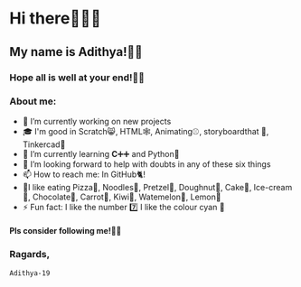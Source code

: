 # Hi there🙋🏻‍♂️
## My name is Adithya!👦🏻
### Hope all is well at your end!🤞🏻
### About me:
- 🔭 I’m currently working on new projects
- 🎓 I'm  good in Scratch😸, HTML🕸️, Animating⚾, storyboardthat 💬, Tinkercad🔌
- 🌱 I’m currently learning **C**➕➕ and Python🐍
- 🤔 I’m looking forward to help with doubts in any of these six things 
- 📫 How to reach me: In GitHub🐈!
- 🥣I like eating Pizza🍕, Noodles🍜, Pretzel🥨, Doughnut🍩, Cake🍰, Ice-cream🍨, Chocolate🍫, Carrot🥕, Kiwi🥝, Watemelon🍉, Lemon🍋
- ⚡ Fun fact: I like the number 7️⃣ I like the colour cyan 🔵

#### Pls consider following me!🙏🏻

### Ragards,
`Adithya-19`
